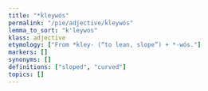 ```yaml
---
title: "*ḱleywós"
permalink: "/pie/adjective/ḱleywós"
lemma_to_sort: "k'leywos"
klass: adjective
etymology: ["From *ḱley- (“to lean, slope”) +‎ *-wós."]
markers: []
synonyms: []
definitions: ["sloped", "curved"]
topics: []
---
```

